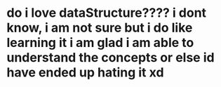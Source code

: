 # do i love dataStructure???? i dont know, i am not sure but i do like learning it i am glad i am able to understand the concepts or else id have ended up hating it xd
